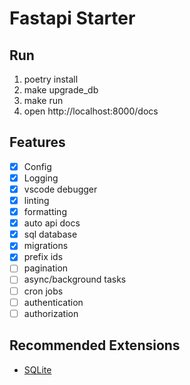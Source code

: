 # Fastapi Starter

## Run

1. poetry install
2. make upgrade_db
3. make run
4. open http://localhost:8000/docs

## Features

- [x] Config
- [x] Logging
- [x] vscode debugger
- [x] linting
- [x] formatting
- [x] auto api docs
- [x] sql database
- [x] migrations
- [x] prefix ids
- [ ] pagination
- [ ] async/background tasks
- [ ] cron jobs
- [ ] authentication
- [ ] authorization

## Recommended Extensions

- [SQLite](https://marketplace.visualstudio.com/items?itemName=alexcvzz.vscode-sqlite)
